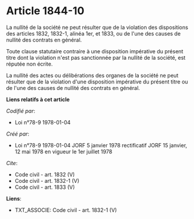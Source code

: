 # Article 1844-10

La nullité de la société ne peut résulter que de la violation des dispositions des articles 1832, 1832-1, alinéa 1er, et
1833, ou de l'une des causes de nullité des contrats en général. 

Toute clause statutaire contraire à une disposition impérative du présent titre dont la violation n'est pas sanctionnée par
la nullité de la société, est réputée non écrite. 

La nullité des actes ou délibérations des organes de la société ne peut résulter que de la violation d'une disposition
impérative du présent titre ou de l'une des causes de nullité des contrats en général.

**Liens relatifs à cet article**

_Codifié par_:

  - Loi n°78-9 1978-01-04

_Créé par_:

  - Loi n°78-9 1978-01-04 JORF 5 janvier 1978 rectificatif JORF 15 janvier, 12 mai 1978 en vigueur le 1er juillet 1978

_Cite_:

  - Code civil - art. 1832 (V)
  - Code civil - art. 1832-1 (V)
  - Code civil - art. 1833 (V)

**Liens**:

  - TXT_ASSOCIE: Code civil - art. 1832-1 (V)
